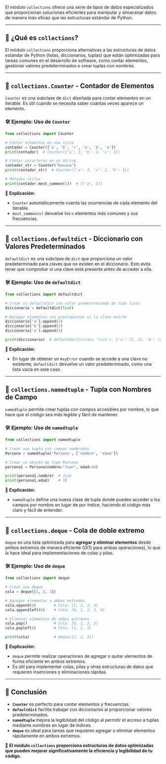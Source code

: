 

El módulo `collections` ofrece una serie de tipos de datos especializados que proporcionan soluciones eficientes para manipular y almacenar datos de manera más eficaz que las estructuras estándar de Python.

---

## 🔹 ¿Qué es `collections`?

El módulo `collections` proporciona alternativas a las estructuras de datos estándar de Python (listas, diccionarios, tuplas) que están optimizadas para tareas comunes en el desarrollo de software, como contar elementos, gestionar valores predeterminados o crear tuplas con nombres.

---

## 🔹 `collections.Counter` - Contador de Elementos

`Counter` es una subclase de `dict` diseñada para contar elementos en un iterable. Es útil cuando se necesita saber cuántas veces aparece un elemento.

### 🛠️ Ejemplo: Uso de `Counter`

```python
from collections import Counter

# Contar elementos en una lista
contador = Counter(['a', 'b', 'c', 'a', 'b', 'a'])
print(contador)  # Counter({'a': 3, 'b': 2, 'c': 1})

# Contar caracteres en un string
contador_str = Counter("banana")
print(contador_str)  # Counter({'a': 3, 'n': 2, 'b': 1})

# Métodos útiles
print(contador.most_common(1))  # [('a', 3)]
```

📌 **Explicación:**
- `Counter` automáticamente cuenta las ocurrencias de cada elemento del iterable.
- `most_common(n)` devuelve los `n` elementos más comunes y sus frecuencias.

---

## 🔹 `collections.defaultdict` - Diccionario con Valores Predeterminados

`defaultdict` es una subclase de `dict` que proporciona un valor predeterminado para claves que no existen en el diccionario. Esto evita tener que comprobar si una clave está presente antes de acceder a ella.

### 🛠️ Ejemplo: Uso de `defaultdict`

```python
from collections import defaultdict

# Crear un defaultdict con valor predeterminado de tipo lista
diccionario = defaultdict(list)

# Agregar elementos sin preocuparnos si la clave existe
diccionario['a'].append(1)
diccionario['b'].append(2)
diccionario['a'].append(3)

print(diccionario)  # defaultdict(<class 'list'>, {'a': [1, 3], 'b': [2]})
```

📌 **Explicación:**
- En lugar de obtener un `KeyError` cuando se accede a una clave no existente, `defaultdict` devuelve un valor predeterminado, como una lista vacía en este caso.

---

## 🔹 `collections.namedtuple` - Tupla con Nombres de Campo

`namedtuple` permite crear tuplas con campos accesibles por nombre, lo que hace que el código sea más legible y fácil de mantener.

### 🛠️ Ejemplo: Uso de `namedtuple`

```python
from collections import namedtuple

# Crear una tupla con campos nombrados
Persona = namedtuple('Persona', ['nombre', 'edad'])

# Crear un objeto de tipo Persona
persona1 = Persona(nombre="Juan", edad=30)

print(persona1.nombre)  # Juan
print(persona1.edad)    # 30
```

📌 **Explicación:**
- `namedtuple` define una nueva clase de tupla donde puedes acceder a los campos por nombre en lugar de por índice, haciendo el código más claro y fácil de entender.

---

## 🔹 `collections.deque` - Cola de doble extremo

`deque` es una lista optimizada para **agregar y eliminar elementos** desde ambos extremos de manera eficiente (O(1) para ambas operaciones), lo que la hace ideal para implementaciones de colas y pilas.

### 🛠️ Ejemplo: Uso de `deque`

```python
from collections import deque

# Crear una deque
cola = deque([1, 2, 3])

# Agregar elementos a ambos extremos
cola.append(4)        # Cola: [1, 2, 3, 4]
cola.appendleft(0)    # Cola: [0, 1, 2, 3, 4]

# Eliminar elementos de ambos extremos
cola.pop()            # Cola: [0, 1, 2, 3]
cola.popleft()        # Cola: [1, 2, 3]

print(cola)           # deque([1, 2, 3])
```

📌 **Explicación:**
- `deque` permite realizar operaciones de agregar o quitar elementos de forma eficiente en ambos extremos.
- Es útil para implementar colas, pilas y otras estructuras de datos que requieren inserciones y eliminaciones rápidas.

---

## 🚀 Conclusión

- **`Counter`** es perfecto para contar elementos y frecuencias.
- **`defaultdict`** facilita trabajar con diccionarios al proporcionar valores predeterminados.
- **`namedtuple`** mejora la legibilidad del código al permitir el acceso a tuplas mediante nombres en lugar de índices.
- **`deque`** es ideal para tareas que requieren agregar o eliminar elementos rápidamente en ambos extremos.

📌 **El módulo `collections` proporciona estructuras de datos optimizadas que pueden mejorar significativamente la eficiencia y legibilidad de tu código.**
